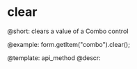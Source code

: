 clear
=============

@short: clears a value of a Combo control





@example:
form.getItem("combo").clear();


@template: api_method
@descr:


